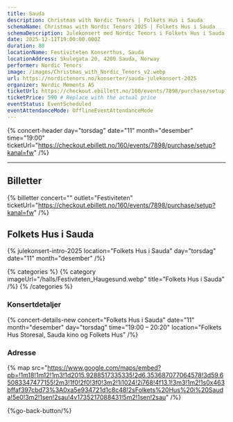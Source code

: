 ```yaml
---
title: Sauda
description: Christmas with Nordic Tenors | Folkets Hus i Sauda
schemaName: Christmas with Nordic Tenors 2025 | Folkets Hus i Sauda
schemaDescription: Julekonsert med Nordic Tenors i Folkets Hus i Sauda
date: 2025-12-11T19:00:00.000Z
duration: 80
locationName: Festiviteten Konserthus, Sauda
locationAddress: Skulegata 20, 4200 Sauda, Norway
performer: Nordic Tenors
image: /images/Christmas_with_Nordic_Tenors_v2.webp
url: https://nordictenors.no/konserter/sauda-julekonsert-2025
organizer: Nordic Moments AS
ticketUrl: https://checkout.ebillett.no/160/events/7898/purchase/setup?kanal=fw
ticketPrice: 590 # Replace with the actual price
eventStatus: EventScheduled
eventAttendanceMode: OfflineEventAttendanceMode
---
```


{% concert-header day="torsdag" date="11" month="desember" time="19:00" ticketUrl="https://checkout.ebillett.no/160/events/7898/purchase/setup?kanal=fw" /%}

---

## Billetter

{% billetter concert="" outlet="Festiviteten" ticketUrl="https://checkout.ebillett.no/160/events/7898/purchase/setup?kanal=fw" /%}

## Folkets Hus i Sauda

{% julekonsert-intro-2025 location="Folkets Hus i Sauda" day="torsdag" date="11" month="desember" /%}

{% categories %}
{% category imageUrl="/halls/Festiviteten_Haugesund.webp" title="Folkets Hus i Sauda" /%}
{% /categories %}

### Konsertdetaljer

{% concert-details-new concert="Folkets Hus i Sauda" date="11" month="desember" day="torsdag" time="19:00 – 20:20" location="Folkets Hus Storesal, Sauda kino og Folkets Hus" /%}

### Adresse

{% map src="https://www.google.com/maps/embed?pb=!1m18!1m12!1m3!1d2015.9288517335335!2d6.353687077064578!3d59.65083347477155!2m3!1f0!2f0!3f0!3m2!1i1024!2i768!4f13.1!3m3!1m2!1s0x463bffaf397cbd73%3A0xa5e934721d1c8c48!2sFolkets%20Hus%20i%20Sauda!5e0!3m2!1sen!2sau!4v1735217088431!5m2!1sen!2sau" /%}

{%go-back-button/%}
